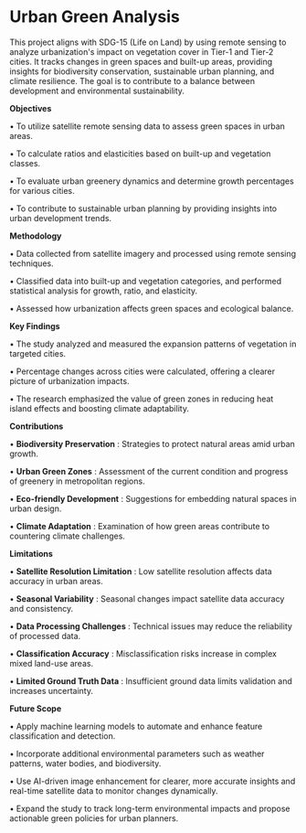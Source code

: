 # Urban Green Analysis
This project aligns with SDG-15 (Life on Land) by using remote sensing to analyze urbanization's impact on vegetation cover in Tier-1 and Tier-2 cities. It tracks changes in green spaces and built-up areas, providing insights for biodiversity conservation, sustainable urban planning, and climate resilience. The goal is to contribute to a balance between development and environmental sustainability.

**Objectives**

•	To utilize satellite remote sensing data to assess green spaces in urban areas.

•	To calculate ratios and elasticities based on built-up and vegetation classes.

•	To evaluate urban greenery dynamics and determine growth percentages for various cities.

•	To contribute to sustainable urban planning by providing insights into urban development trends.

**Methodology**

•	Data collected from satellite imagery and processed using remote sensing techniques.

•	Classified data into built-up and vegetation categories, and performed statistical analysis for growth, ratio, and elasticity.

•	Assessed how urbanization affects green spaces and ecological balance.

**Key Findings**

•	The study analyzed and measured the expansion patterns of vegetation in targeted cities.

•	Percentage changes across cities were calculated, offering a clearer picture of urbanization impacts.

•	The research emphasized the value of green zones in reducing heat island effects and boosting climate adaptability.

**Contributions**

•	**Biodiversity Preservation** : Strategies to protect natural areas amid urban growth.

•	**Urban Green Zones** : Assessment of the current condition and progress of greenery in metropolitan regions.

•	**Eco-friendly Development** : Suggestions for embedding natural spaces in urban design.

•	**Climate Adaptation** : Examination of how green areas contribute to countering climate challenges.

**Limitations**

•	**Satellite Resolution Limitation** : Low satellite resolution affects data accuracy in urban areas.

•	**Seasonal Variability** : Seasonal changes impact satellite data accuracy and consistency.

•	**Data Processing Challenges** : Technical issues may reduce the reliability of processed data.

•	**Classification Accuracy** : Misclassification risks increase in complex mixed land-use areas.

•	**Limited Ground Truth Data** : Insufficient ground data limits validation and increases uncertainty.

**Future Scope**

•	Apply machine learning models to automate and enhance feature classification and detection.

•	Incorporate additional environmental parameters such as weather patterns, water bodies, and biodiversity.

•	Use AI-driven image enhancement for clearer, more accurate insights and real-time satellite data to monitor changes dynamically.

•	Expand the study to track long-term environmental impacts and propose actionable green policies for urban planners.
